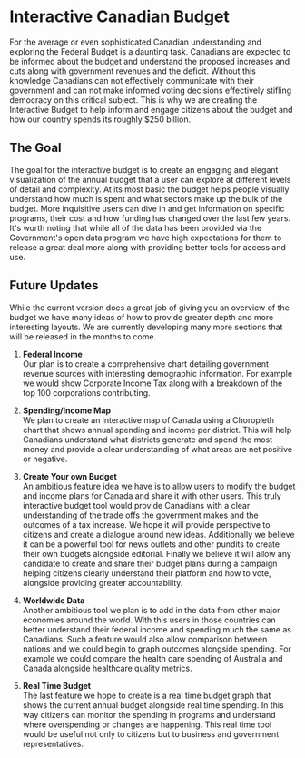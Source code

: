 Interactive Canadian Budget
=========

For the average or even sophisticated Canadian understanding and exploring the Federal Budget is a daunting task. Canadians are expected to be informed about the budget and understand the proposed increases and cuts along with government revenues and the deficit. Without this knowledge Canadians can not effectively communicate with their government and can not make informed voting decisions effectively stifling democracy on this critical subject. This is why we are creating the Interactive Budget to help inform and engage citizens about the budget and how our country spends its roughly $250 billion.

The Goal
--------

The goal for the interactive budget is to create an engaging and elegant visualization of the annual budget that a user can explore at different levels of detail and complexity. At its most basic the budget helps people visually understand how much is spent and what sectors make up the bulk of the budget. More inquisitive users can dive in and get information on specific programs, their cost and how funding has changed over the last few years. It&#39;s worth noting that while all of the data has been provided via the Government's open data program we have high expectations for them to release a great deal more along with providing better tools for access and use.

Future Updates
--------

While the current version does a great job of giving you an overview of the budget we have many ideas of how to provide greater depth and more interesting layouts. We are currently developing many more sections that will be released in the months to come.

1. <b>Federal Income</b><br>
Our plan is to create a comprehensive chart detailing government revenue sources with interesting demographic information. For example we would show Corporate Income Tax along with a breakdown of the top 100 corporations contributing.

2. <b>Spending/Income Map</b><br>
We plan to create an interactive map of Canada using a Choropleth chart that shows annual spending and income per district. This will help Canadians understand what districts generate and spend the most money and provide a clear understanding of what areas are net positive or negative.

3. <b>Create Your own Budget</b><br>
An ambitious feature idea we have is to allow users to modify the budget and income plans for Canada and share it with other users. This truly interactive budget tool would provide Canadians with a clear understanding of the trade offs the government makes and the outcomes of a tax increase. We hope it will provide perspective to citizens and create a dialogue around new ideas. Additionally we believe it can be a powerful tool for news outlets and other pundits to create their own budgets alongside editorial. Finally  we believe it will allow any candidate to create and share their budget plans during a campaign helping citizens clearly understand their platform and how to vote, alongside providing greater accountability.

4. <b>Worldwide Data</b><br>
Another ambitious tool we plan is to add in the data from other major economies around the world. With this users in those countries can better understand their federal income and spending much the same as Canadians. Such a feature would also allow comparison between nations and we could begin to graph outcomes alongside spending. For example we could compare the health care spending of Australia and Canada alongside healthcare quality metrics.

5. <b>Real Time Budget</b><br>
The last feature we hope to create is a real time budget graph that shows the current annual budget alongside real time spending. In this way citizens can monitor the spending in programs and understand where overspending or changes are happening. This real time tool would be useful not only to citizens but to business and government representatives. 